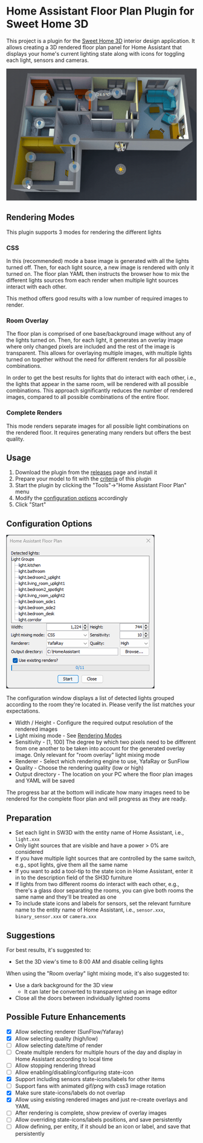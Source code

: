 # Home Assistant Floor Plan Plugin for Sweet Home 3D

This project is a plugin for the [Sweet Home 3D](https://www.sweethome3d.com/)
interior design application.
It allows creating a 3D rendered floor plan panel for Home Assistant that
displays your home's current lighting state along with icons for toggling each
light, sensors and cameras.

<img src="doc/demo.gif" />

## Rendering Modes

This plugin supports 3 modes for rendering the different lights

### CSS

In this (recommended) mode a base image is generated with all the lights turned
off. Then, for each light source, a new image is rendered with only it turned
on. The floor plan YAML then instructs the browser how to mix the different
lights sources from each render when multiple light sources interact with each
other.

This method offers good results with a low number of required images to render.

### Room Overlay

The floor plan is comprised of one base/background image without any of the
lights turned on. Then, for each light, it generates an overlay image where only
changed pixels are included and the rest of the image is transparent. This
allows for overlaying multiple images, with multiple lights turned on together
without the need for different renders for all possible combinations.

In order to get the best results for lights that do interact with each other,
i.e., the lights that appear in the same room, will be rendered with all
possible combinations. This approach significantly reduces the number of
rendered images, compared to all possible combinations of the entire floor.

### Complete Renders

This mode renders separate images for all possible light combinations on the
rendered floor. It requires generating many renders but offers the best quality.

## Usage

1. Download the plugin from the [releases](../../releases/latest) page and
   install it
2. Prepare your model to fit with the [criteria](#preparation) of this plugin
3. Start the plugin by clicking the "Tools"->"Home Assistant Floor Plan" menu
4. Modify the [configuration options](#configuration-options) accordingly
5. Click "Start"

## Configuration Options

<img src="doc/options.png" />

The configuration window displays a list of detected lights grouped according to
the room they're located in. Please verify the list matches your expectations.

* Width / Height - Configure the required output resolution of the rendered
  images
* Light mixing mode - See [Rendering Modes](#rendering-modes)
* Sensitivity - [1, 100] The degree by which two pixels need to be different
  from one another to be taken into account for the generated overlay image.
  Only relevant for "room overlay" light mixing mode
* Renderer - Select which rendering engine to use, YafaRay or SunFlow
* Quality - Choose the rendering quality (low or high)
* Output directory - The location on your PC where the floor plan images and
  YAML will be saved

The progress bar at the bottom will indicate how many images need to be rendered
for the complete floor plan and will progress as they are ready.

## Preparation

* Set each light in SW3D with the entity name of Home Assistant, i.e.,
  `light.xxx`
* Only light sources that are visible and have a power > 0% are considered
* If you have multiple light sources that are controlled by the same switch,
  e.g., spot lights, give them all the same name
* If you want to add a tool-tip to the state icon in Home Assistant, enter it
  in to the description field of the SH3D furniture
* If lights from two different rooms do interact with each other, e.g., there's
  a glass door separating the rooms, you can give both rooms the same name and
  they'll be treated as one
* To include state icons and labels for sensors, set the relevant furniture name
  to the entity name of Home Assistant, i.e., `sensor.xxx`, `binary_sensor.xxx`
  or `camera.xxx`

## Suggestions

For best results, it's suggested to:
* Set the 3D view's time to 8:00 AM and disable ceiling lights

When using the "Room overlay" light mixing mode, it's also suggested to:
* Use a dark background for the 3D view
  * It can later be converted to transparent using an image editor
* Close all the doors between individually lighted rooms

## Possible Future Enhancements
- [x] Allow selecting renderer (SunFlow/Yafaray)
- [x] Allow selecting quality (high/low)
- [ ] Allow selecting date/time of render
- [ ] Create multiple renders for multiple hours of the day and display in Home
      Assistant according to local time
- [ ] Allow stopping rendering thread
- [ ] Allow enabling/disabling/configuring state-icon
- [x] Support including sensors state-icons/labels for other items
- [ ] Support fans with animated gif/png with css3 image rotation
- [x] Make sure state-icons/labels do not overlap
- [x] Allow using existing rendered images and just re-create overlays and YAML
- [ ] After rendering is complete, show preview of overlay images
- [ ] Allow overriding state-icons/labels positions, and save persistently
- [ ] Allow defining, per entity, if it should be an icon or label, and save
      that persistently

